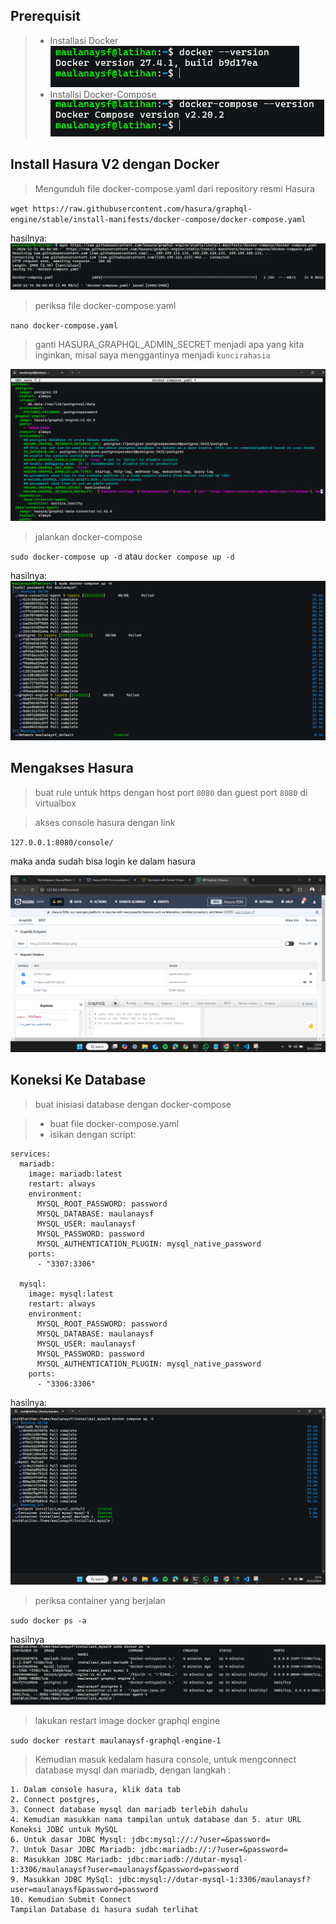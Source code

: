 ## Prerequisit

> - Installasi Docker
>   ![alt text](image.png)
> - Installsi Docker-Compose
>   ![alt text](image-1.png)

## Install Hasura V2 dengan Docker

> Mengunduh file docker-compose.yaml dari repository resmi Hasura

`wget https://raw.githubusercontent.com/hasura/graphql-engine/stable/install-manifests/docker-compose/docker-compose.yaml`

hasilnya:
![alt text](image-2.png)

> periksa file docker-compose.yaml

`nano docker-compose.yaml`

> ganti HASURA_GRAPHQL_ADMIN_SECRET menjadi apa yang kita inginkan, misal saya menggantinya menjadi `kuncirahasia`

![alt text](image-3.png)

> jalankan docker-compose

`sudo docker-compose up -d` atau `docker compose up -d`

hasilnya:
![alt text](image-4.png)

## Mengakses Hasura

> buat rule untuk https dengan host port `8080` dan guest port `8080` di virtualbox

> akses console hasura dengan link

`127.0.0.1:8080/console/`

maka anda sudah bisa login ke dalam hasura

![alt text](image-5.png)

## Koneksi Ke Database

> buat inisiasi database dengan docker-compose

> - buat file docker-compose.yaml
> - isikan dengan script:

```
services:
  mariadb:
    image: mariadb:latest
    restart: always
    environment:
      MYSQL_ROOT_PASSWORD: password
      MYSQL_DATABASE: maulanaysf
      MYSQL_USER: maulanaysf
      MYSQL_PASSWORD: password
      MYSQL_AUTHENTICATION_PLUGIN: mysql_native_password
    ports:
      - "3307:3306"

  mysql:
    image: mysql:latest
    restart: always
    environment:
      MYSQL_ROOT_PASSWORD: password
      MYSQL_DATABASE: maulanaysf
      MYSQL_USER: maulanaysf
      MYSQL_PASSWORD: password
      MYSQL_AUTHENTICATION_PLUGIN: mysql_native_password
    ports:
      - "3306:3306"
```

hasilnya:
![alt text](image-6.png)

> periksa container yang berjalan

`sudo docker ps -a`

hasilnya
![alt text](image-7.png)

> lakukan restart image docker graphql engine

`sudo docker restart maulanaysf-graphql-engine-1`

> Kemudian masuk kedalam hasura console, untuk mengconnect database mysql dan mariadb, dengan langkah :

```
1. Dalam console hasura, klik data tab
2. Connect postgres,
3. Connect database mysql dan mariadb terlebih dahulu
4. Kemudian masukkan nama tampilan untuk database dan 5. atur URL Koneksi JDBC untuk MySQL
6. Untuk dasar JDBC Mysql: jdbc:mysql://:/?user=&password=
7. Untuk Dasar JDBC Mariadb: jdbc:mariadb://:/?user=&password=
8. Masukkan JDBC Mariadb: jdbc:mariadb://dutar-mysql-1:3306/maulanaysf?user=maulanaysf&password=password
9. Masukkan JDBC MySql: jdbc:mysql://dutar-mysql-1:3306/maulanaysf?user=maulanaysf&password=password
10. Kemudian Submit Connect
Tampilan Database di hasura sudah terlihat
```
